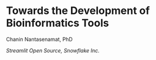 # Towards the Development of Bioinformatics Tools

Chanin Nantasenamat, PhD

*Streamlit Open Source, Snowflake Inc.*
